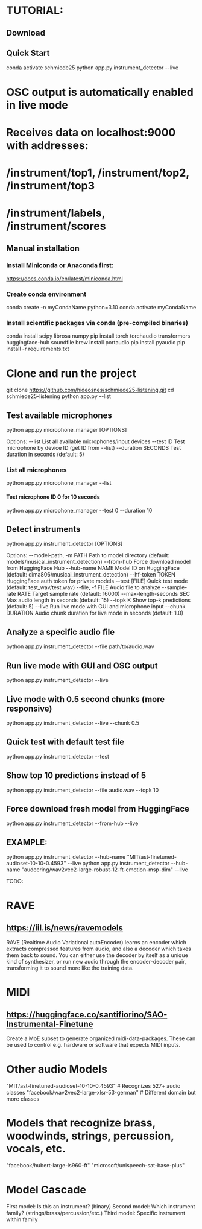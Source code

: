 # TUTORIAL:

## Download


## Quick Start
conda activate schmiede25
python app.py instrument_detector --live

# OSC output is automatically enabled in live mode
# Receives data on localhost:9000 with addresses:
# /instrument/top1, /instrument/top2, /instrument/top3
# /instrument/labels, /instrument/scores

## Manual installation
### Install Miniconda or Anaconda first:
https://docs.conda.io/en/latest/miniconda.html

### Create conda environment
conda create -n myCondaName python=3.10
conda activate myCondaName

### Install scientific packages via conda (pre-compiled binaries)
conda install scipy librosa numpy
pip install torch torchaudio transformers huggingface-hub soundfile
brew install portaudio
pip install pyaudio
pip install -r requirements.txt

# Clone and run the project
git clone https://github.com/hideosnes/schmiede25-listening.git
cd schmiede25-listening
python app.py --list

## Test available microphones
python app.py microphone_manager [OPTIONS]

Options:
  --list                    List all available microphones/input devices
  --test ID                 Test microphone by device ID (get ID from --list)
  --duration SECONDS        Test duration in seconds (default: 5)

### List all microphones
python app.py microphone_manager --list
#### Test microphone ID 0 for 10 seconds
python app.py microphone_manager --test 0 --duration 10

## Detect instruments
python app.py instrument_detector [OPTIONS]

Options:
  --model-path, -m PATH     Path to model directory (default: models/musical_instrument_detection)
  --from-hub                Force download model from HuggingFace Hub
  --hub-name NAME           Model ID on HuggingFace (default: dima806/musical_instrument_detection)
  --hf-token TOKEN          HuggingFace auth token for private models
  --test [FILE]             Quick test mode (default: test_wav/test.wav)
  --file, -f FILE           Audio file to analyze
  --sample-rate RATE        Target sample rate (default: 16000)
  --max-length-seconds SEC  Max audio length in seconds (default: 15)
  --topk K                  Show top-k predictions (default: 5)
  --live                    Run live mode with GUI and microphone input
  --chunk DURATION          Audio chunk duration for live mode in seconds (default: 1.0)

## Analyze a specific audio file
python app.py instrument_detector --file path/to/audio.wav

## Run live mode with GUI and OSC output
python app.py instrument_detector --live

## Live mode with 0.5 second chunks (more responsive)
python app.py instrument_detector --live --chunk 0.5

## Quick test with default test file
python app.py instrument_detector --test

## Show top 10 predictions instead of 5
python app.py instrument_detector --file audio.wav --topk 10

## Force download fresh model from HuggingFace
python app.py instrument_detector --from-hub --live

## EXAMPLE: ##
python app.py instrument_detector --hub-name "MIT/ast-finetuned-audioset-10-10-0.4593" --live
python app.py instrument_detector --hub-name "audeering/wav2vec2-large-robust-12-ft-emotion-msp-dim" --live

TODO:

# RAVE #
## https://iil.is/news/ravemodels ##
RAVE (Realtime Audio Variational autoEncoder) learns an encoder which extracts compressed features from audio, and also a decoder which takes them back to sound. You can either use the decoder by itself as a unique kind of synthesizer, or run new audio through the encoder-decoder pair, transforming it to sound more like the training data.

# MIDI #
## https://huggingface.co/santifiorino/SAO-Instrumental-Finetune ##
Create a MoE subset to generate organized midi-data-packages. These can be used to control e.g. hardware or software that expects MIDI inputs.

# Other audio Models #
"MIT/ast-finetuned-audioset-10-10-0.4593" # Recognizes 527+ audio classes
"facebook/wav2vec2-large-xlsr-53-german"   # Different domain but more classes

# Models that recognize brass, woodwinds, strings, percussion, vocals, etc.
"facebook/hubert-large-ls960-ft"
"microsoft/unispeech-sat-base-plus"


# Model Cascade #
First model: Is this an instrument? (binary)
Second model: Which instrument family? (strings/brass/percussion/etc.)
Third model: Specific instrument within family